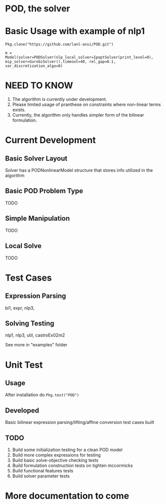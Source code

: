 # POD, the solver

# Basic Usage with example of nlp1
`Pkg.clone("https://github.com/lanl-ansi/POD.git")`

`m = Model(solver=PODSolver(nlp_local_solver=IpoptSolver(print_level=0), mip_solver=GurobiSolver(),timeout=40, rel_gap=0.1, var_discretization_algo=0)`

# NEED TO KNOW
1. The algorithm is currently under development.
2. Please limited usage of pranthese on constraints where non-linear terms exists.
3. Currently, the algorithm only handles simpler form of the bilinear formulation.

# Current Development
## Basic Solver Layout
Solver has a PODNonlinearModel structure that stores info utilized in the algorithm
## Basic POD Problem Type
TODO
## Simple Manipulation
TODO
## Local Solve
TODO

# Test Cases
## Expression Parsing
bi1, expr, nlp3,
## Solving Testing
nlp1, nlp3, util, castroEx02m2

See more in "examples" folder

# Unit Test
## Usage
After installation do `Pkg.test("POD")`
## Developed
Basic bilinear expression parsing/lifting/affine conversion test cases built
## TODO
1. Build some initialization testing for a clean POD model
2. Build more complex expressions for testing
3. Build basic solve-objective checking tests
4. Build formulation construction tests on tighten mccormicks
5. Build functional features tests
6. Build solver parameter tests

# More documentation to come
